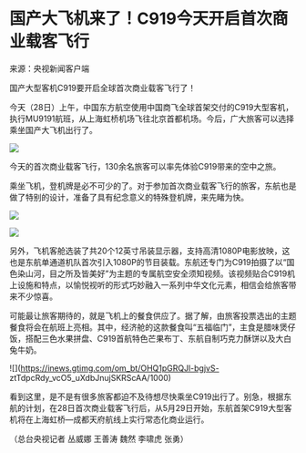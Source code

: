 # 国产大飞机来了！C919今天开启首次商业载客飞行

来源：央视新闻客户端

国产大型客机C919要开启全球首次商业载客飞行了！

今天（28日）上午，中国东方航空使用中国商飞全球首架交付的C919大型客机，执行MU9191航班，从上海虹桥机场飞往北京首都机场。今后，广大旅客可以选择乘坐国产大飞机出行了。

![](https://inews.gtimg.com/om_bt/Oplj1prg4baPRtGnFZ9H-z6CZq4BVXCIZKK0K-t4RCPkAAA/1000)

今天的首次商业载客飞行，130余名旅客可以率先体验C919带来的空中之旅。

乘坐飞机，登机牌是必不可少的了。对于参加首次商业载客飞行的旅客，东航也是做了特别的设计，准备了具有纪念意义的特殊登机牌，来先睹为快。

![](https://inews.gtimg.com/om_bt/OvDyfgrGHlYwtU9VaHua3GujWlBCMPaUilzj5JRAZrWMoAA/1000)

![](https://inews.gtimg.com/om_bt/OLib0ZORmsK4q7GYQvKerxmGQGF4jx16zGTGovEObHbtQAA/1000)

另外，飞机客舱选装了共20个12英寸吊装显示器，支持高清1080P电影放映，这也是东航单通道机队首次引入1080P的节目装载。东航还专门为C919拍摄了以“国色染山河，目之所及皆美好”为主题的专属航空安全须知视频。该视频贴合C919机上设施和特点，以愉悦视听的形式巧妙融入一系列中华文化元素，相信会给旅客带来不少惊喜。

可能最让旅客期待的，就是飞机上的餐食供应了。据了解，由旅客投票选出的主题餐食将会在航班上亮相。其中，经济舱的这款餐食叫“五福临门”，主食是腊味煲仔饭，搭配三色水果拼盘、C919首航特色芒果布丁、东航自制巧克力酥饼以及大白兔牛奶。

![](https://inews.gtimg.com/om_bt/OHQ1pGRQJl-bgjvS-
ztTdpcRdy_vcO5_uXdbJnujSKRScAA/1000)

看到这里，是不是有很多旅客都迫不及待想尽快乘坐C919出行了。别急，根据东航的计划，在28日首次商业载客飞行后，从5月29日开始，东航首架C919大型客机将在上海虹桥—成都天府航线上实行常态化商业运行。

（总台央视记者 丛威娜 王善涛 魏然 李啸虎 张勇）


